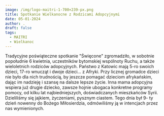 ```yaml
---
image: /img/logo-maitri-1-700×239-px.png
title: Spotkanie Wielkanocne z Rodzicami Adopcyjnymi
date: 05-01-2024
author: .
draft: false
tags:
  - MAITRI
  - Wielkanoc
---
```

Tradycyjne poświąteczne spotkanie "Święcone" zgromadziło, w sobotnie popołudnie 6 kwietnia, uczestników bytomskiej wspólnoty Ruchu, a także wieloletnich rodziców adopcyjnych. Państwo z Katowic mają 5-ro swoich dzieci, 17-ro wnucząt i dwoje dzieci... z Afryki. Przy licznej gromadce dzieci nie było dla nich trudnością, by jeszcze pomagać dzieciom afrykańskim, dając im nadzieję i szansę na dalsze lepsze życie. Inna mama adopcyjna wspiera już drugie dziecko, zawsze hojnie ubogaca konkretne programy pomocy, od kilku lat najbiedniejszych, doświadczanych mieszkańców Syrii. Dzieliliśmy się jajkiem, życzeniami, pysznym ciastem. Tego dnia był 9- ty dzień nowenny do Bożego Miłosierdzia, odmówiliśmy ją w intencjach przez nas wymienionych.
